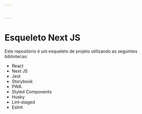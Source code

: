 ```yaml
---


---
```


<h1 id="esqueleto-next-js">Esqueleto Next JS</h1>
<p>Este repositório é um esqueleto de projeto utilizando as seguintes bibliotecas:</p>
<ul>
<li>React</li>
<li>Next JS</li>
<li>Jest</li>
<li>Storybook</li>
<li>PWA</li>
<li>Styled Components</li>
<li>Husky</li>
<li>Lint-staged</li>
<li>Eslint</li>
</ul>

